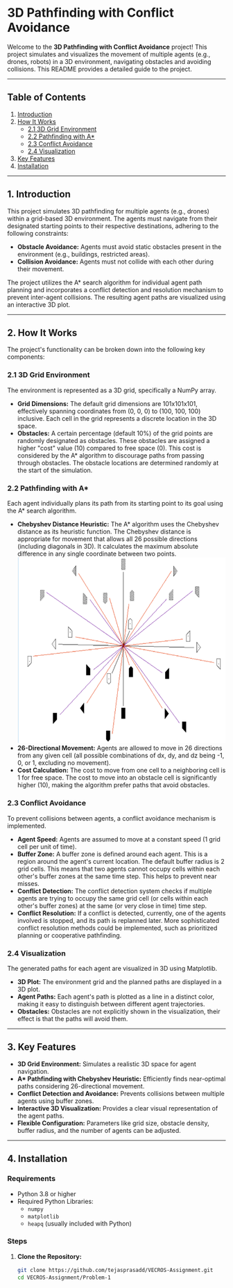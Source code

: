 # 3D Pathfinding with Conflict Avoidance

Welcome to the **3D Pathfinding with Conflict Avoidance** project! This project simulates and visualizes the movement of multiple agents (e.g., drones, robots) in a 3D environment, navigating obstacles and avoiding collisions. This README provides a detailed guide to the project.

---

## Table of Contents

1. [Introduction](#introduction)
2. [How It Works](#how-it-works)
   - [2.1 3D Grid Environment](#21-3d-grid-environment)
   - [2.2 Pathfinding with A\*](#22-pathfinding-with-a)
   - [2.3 Conflict Avoidance](#23-conflict-avoidance)
   - [2.4 Visualization](#24-visualization)
3. [Key Features](#key-features)
4. [Installation](#installation)

---

## 1. Introduction <a name="introduction"></a>

This project simulates 3D pathfinding for multiple agents (e.g., drones) within a grid-based 3D environment. The agents must navigate from their designated starting points to their respective destinations, adhering to the following constraints:

- **Obstacle Avoidance:** Agents must avoid static obstacles present in the environment (e.g., buildings, restricted areas).
- **Collision Avoidance:** Agents must not collide with each other during their movement.

The project utilizes the A\* search algorithm for individual agent path planning and incorporates a conflict detection and resolution mechanism to prevent inter-agent collisions. The resulting agent paths are visualized using an interactive 3D plot.

---

## 2. How It Works <a name="how-it-works"></a>

The project's functionality can be broken down into the following key components:

### 2.1 3D Grid Environment <a name="21-3d-grid-environment"></a>

The environment is represented as a 3D grid, specifically a NumPy array.

- **Grid Dimensions:** The default grid dimensions are 101x101x101, effectively spanning coordinates from (0, 0, 0) to (100, 100, 100) inclusive. Each cell in the grid represents a discrete location in the 3D space.
- **Obstacles:** A certain percentage (default 10%) of the grid points are randomly designated as obstacles. These obstacles are assigned a higher "cost" value (10) compared to free space (0). This cost is considered by the A\* algorithm to discourage paths from passing through obstacles. The obstacle locations are determined randomly at the start of the simulation.

### 2.2 Pathfinding with A\* <a name="22-pathfinding-with-a"></a>

Each agent individually plans its path from its starting point to its goal using the A\* search algorithm.

- **Chebyshev Distance Heuristic:** The A\* algorithm uses the Chebyshev distance as its heuristic function. The Chebyshev distance is appropriate for movement that allows all 26 possible directions (including diagonals in 3D). It calculates the maximum absolute difference in any single coordinate between two points.
  ![26-Directional-Movement](image.png)
- **26-Directional Movement:** Agents are allowed to move in 26 directions from any given cell (all possible combinations of dx, dy, and dz being -1, 0, or 1, excluding no movement).
- **Cost Calculation:** The cost to move from one cell to a neighboring cell is 1 for free space. The cost to move into an obstacle cell is significantly higher (10), making the algorithm prefer paths that avoid obstacles.

### 2.3 Conflict Avoidance <a name="23-conflict-avoidance"></a>

To prevent collisions between agents, a conflict avoidance mechanism is implemented.

- **Agent Speed:** Agents are assumed to move at a constant speed (1 grid cell per unit of time).
- **Buffer Zone:** A buffer zone is defined around each agent. This is a region around the agent's current location. The default buffer radius is 2 grid cells. This means that two agents cannot occupy cells within each other's buffer zones at the same time step. This helps to prevent near misses.
- **Conflict Detection:** The conflict detection system checks if multiple agents are trying to occupy the same grid cell (or cells within each other's buffer zones) at the same (or very close in time) time step.
- **Conflict Resolution:** If a conflict is detected, currently, one of the agents involved is stopped, and its path is replanned later. More sophisticated conflict resolution methods could be implemented, such as prioritized planning or cooperative pathfinding.

### 2.4 Visualization <a name="24-visualization"></a>

The generated paths for each agent are visualized in 3D using Matplotlib.

- **3D Plot:** The environment grid and the planned paths are displayed in a 3D plot.
- **Agent Paths:** Each agent's path is plotted as a line in a distinct color, making it easy to distinguish between different agent trajectories.
- **Obstacles:** Obstacles are not explicitly shown in the visualization, their effect is that the paths will avoid them.

---

## 3. Key Features <a name="key-features"></a>

- **3D Grid Environment:** Simulates a realistic 3D space for agent navigation.
- **A\* Pathfinding with Chebyshev Heuristic:** Efficiently finds near-optimal paths considering 26-directional movement.
- **Conflict Detection and Avoidance:** Prevents collisions between multiple agents using buffer zones.
- **Interactive 3D Visualization:** Provides a clear visual representation of the agent paths.
- **Flexible Configuration:** Parameters like grid size, obstacle density, buffer radius, and the number of agents can be adjusted.

---

## 4. Installation <a name="installation"></a>

### Requirements

- Python 3.8 or higher
- Required Python Libraries:
  - `numpy`
  - `matplotlib`
  - `heapq` (usually included with Python)

### Steps

1. **Clone the Repository:**
   ```bash
   git clone https://github.com/tejasprasadd/VECROS-Assignment.git
   cd VECROS-Assignment/Problem-1
   ```
